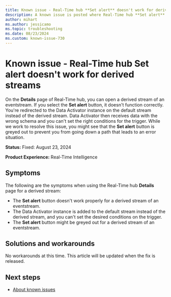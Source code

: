 ```yaml
---
title: Known issue - Real-Time hub **Set alert** doesn't work for derived streams
description: A known issue is posted where Real-Time hub **Set alert** doesn't work for derived streams.
author: mihart
ms.author: jessicamo
ms.topic: troubleshooting  
ms.date: 08/23/2024
ms.custom: known-issue-730
---
```


# Known issue - Real-Time hub **Set alert** doesn't work for derived streams

On the **Details** page of Real-Time hub, you can open a derived stream of an eventstream. If you select the **Set alert** button, it doesn't function correctly. You're redirected to the Data Activator instance on the default stream instead of the derived stream. Data Activator then receives data with the wrong schema and you can't set the right conditions for the trigger. While we work to resolve this issue, you might see that the **Set alert** button is greyed out to prevent you from going down a path that leads to an error situation.

**Status:** Fixed: August 23, 2024

**Product Experience:** Real-Time Intelligence

## Symptoms

The following are the symptoms when using the Real-Time hub **Details** page for a derived stream:

 - The **Set alert** button doesn't work properly for a derived stream of an eventstream.
 - The Data Activator instance is added to the default stream instead of the derived stream, and you can't set the desired conditions on the trigger.
 - The **Set alert** button might be greyed out for a derived stream of an eventstream.

## Solutions and workarounds

No workarounds at this time. This article will be updated when the fix is released.

## Next steps

- [About known issues](https://support.fabric.microsoft.com/known-issues)
